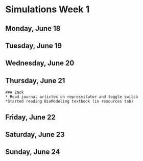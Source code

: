 # Simulations Week 1

## Monday, June 18

## Tuesday, June 19

## Wednesday, June 20

## Thursday, June 21
	### Zack
	* Read journal articles on repressilator and toggle switcb
	*Started reading BioModeling textbook (in resources tab)

## Friday, June 22

## Saturday, June 23

## Sunday, June 24

